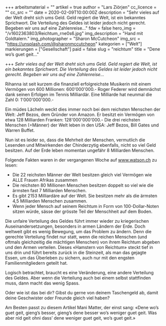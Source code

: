 +++
arbeitsmaterial = ""
artikel = true
author = "Lars Ziörjen"
cc_licence = ""
cc_src = ""
date = 2020-02-09T10:00:00Z
description = "Sehr vieles auf der Welt dreht sich ums Geld. Geld regiert die Welt, ist ein bekanntes Sprichwort. Die Verteilung des Geldes ist leider jedoch nicht gerecht. Begeben wir uns auf eine Zahlenreise…"
fdw = false
hero_img = "/v1602363803/Reichtum_rne0s6.jpg"
img_description = "Hand mit Goldtalern."
img_photographer = "Sharon McCutcheon"
img_src = "https://unsplash.com/@sharonmccutcheon"
kategorien = ["Welt"]
markierungen = ["Gesellschaft"]
paid = false
slug = "reichtum"
title = "Dene wo’s guet geit…"

+++
_Sehr vieles auf der Welt dreht sich ums Geld. Geld regiert die Welt, ist ein bekanntes Sprichwort. Die Verteilung des Geldes ist leider jedoch nicht gerecht. Begeben wir uns auf eine Zahlenreise…_

Rihanna ist seit kurzem die finanziell erfolgreichste Musikerin mit einem Vermögen von 600 Millionen: 600'000'000.- Roger Federer wird demnächst dank seinen Erfolgen im Tennis Milliardär. Eine Milliarde hat neunmal die Zahl 0: 1'000'000'000.-

Ein müdes Lächeln weckt dies immer noch bei dem reichsten Menschen der Welt: Jeff Bezos, dem Gründer von Amazon. Er besitzt ein Vermögen von etwa 128 Milliarden Franken: 128'000'000'000.- Die drei reichsten Menschen (=Männer) der Welt leben in den USA: Jeff Bezos, Bill Gates und Warren Buffet.

Nun ist es leider so, dass die Mehrheit der Menschen, vermutlich die Lesenden und Mitwirkenden der Chinderzytig ebenfalls, nicht so viel Geld besitzen. Auf der Erde leben momentan ungefähr 8 Milliarden Menschen.

Folgende Fakten waren in der vergangenen Woche auf www.watson.ch zu lesen:

* Die 22 reichsten Männer der Welt besitzen gleich viel Vermögen wie ALLE Frauen Afrikas zusammen
* Die reichsten 80 Millionen Menschen besitzen doppelt so viel wie die ärmsten fast 7 Milliarden Menschen.
* Es gibt 2153 Milliardäre auf der Welt. Sie besitzen mehr als die ärmsten 4,5 Milliarden Menschen zusammen.
* Wenn jeder Mensch auf seinem Reichtum in Form von 100-Dollar-Noten sitzen würde, sässe der grösste Teil der Menschheit auf dem Boden.

Die unfaire Verteilung des Geldes führt immer wieder zu kriegerischen Auseinandersetzungen, besonders in armen Ländern der Erde. Doch weltweit gibt es wenig Bewegung, um das Problem zu ändern. Denn die gerechte Verteilung findet nur statt, wenn die reichen Menschen (und oftmals gleichzeitig die mächtigen Menschen) von ihrem Reichtum abgeben und den Armen verteilen. Dieses «Hamstern von Reichtum» steckt tief in uns drin und führt bereits zurück in die Steinzeit, als man das gejagte Essen, um das Überleben zu sichern, auch nur mit den engsten Familienmitgliedern geteilt hat.

Logisch betrachtet, braucht es eine Veränderung, eine andere Verteilung des Geldes. Aber wenn die Verteilung auch bei einem selbst stattfinden muss, dann macht das wenig Spass.

Oder wie ist das bei dir? Gibst du gerne von deinem Taschengeld ab, damit deine Geschwister oder Freunde gleich viel haben?

Am Besten passt zu diesem Artikel Mani Matter, der einst sang: «Dene wo’s guet geit, gieng’s besser, gieng’s dene besser wo’s weniger guet geit. Was aber nid geit ohni dass’ dene weniger guet geit, wo’s guet geit.»